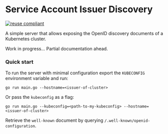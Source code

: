 # Service Account Issuer Discovery

[![reuse compliant](https://reuse.software/badge/reuse-compliant.svg)](https://reuse.software/)

A simple server that allows exposing the OpenID discovery documents of a Kubernetes cluster.

Work in progress... Partial documentation ahead.

### Quick start

To run the server with minimal configuration export the `KUBECONFIG` environment variable and run:
``` 
go run main.go --hostname=<issuer-of-cluster>
```
Or pass the `kubeconfig` as a flag:
``` 
go run main.go --kubeconfig=<path-to-my-kubeconfig> --hostname=<issuer-of-cluster>
```

Retrieve the `well-known` document by querying `/.well-known/openid-configuration`.
